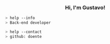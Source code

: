<h3 align="center">Hi, I'm Gustavo!</h3> 
<a href="https://github.com/doente"></a>

````bash
> help --info
> Back-end developer
````

````bash
> help --contact
> github: doente
````
